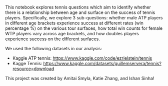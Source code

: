 This notebook explores tennis questions which aim to identify whether there is a relationship between age and surface on the success of tennis players. Specifically, we explore 3 sub-questions: whether male ATP players in different age brackets experience success at different rates (win percentage %) on the various tour surfaces, how total win counts for female WTP players vary across age brackets, and how doubles players experience success on the different surfaces.  

We used the following datasets in our analysis:
- Kaggle ATP tennis: https://www.kaggle.com/code/ezrielstein/tennis
- Kagge Tennis: https://www.kaggle.com/datasets/guillemservera/tennis?resource=download

This project was created by Amitai Smyla, Katie Zhang, and Ishan Sinha!
